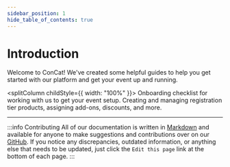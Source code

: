 ```yaml
---
sidebar_position: 1
hide_table_of_contents: true
---
```


# Introduction

Welcome to ConCat! We've created some helpful guides to help you get started with our platform and get your
event up and running.

<splitColumn childStyle={{ width: "100%" }}>
  <bigButton href="#" title="Getting Started with ConCat" icon="not_started">
    Onboarding checklist for working with us to get your event setup.
  </bigButton>
  <bigButton href="#" title="Attendance Tiers" icon="badge">
    Creating and managing registration tier products, assigning add-ons, discounts, and more.
  </bigButton>
</splitColumn>

----

:::info Contributing
All of our documentation is written in [Markdown](https://en.wikipedia.org/wiki/Markdown) and available for
anyone to make suggestions and contributions over on our [GitHub](https://github.com/ConventionCatCorp/concat-docs).
If you notice any discrepancies, outdated information, or anything else that needs to be updated, just click the `Edit this page` link at the bottom of each page.
:::
